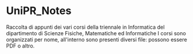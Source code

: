 # UniPR_Notes
Raccolta di appunti dei vari corsi della triennale in Informatica del dipartimento di Scienze Fisiche, Matematiche ed Informatiche
I corsi sono organizzati per nome, all'interno sono presenti diversi file: possono essere PDF o altro. 
